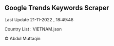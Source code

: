 

## Google Trends Keywords Scraper 
 
Last Update 21-11-2022 , 18:49:48

Country List :
VIETNAM.json



© Abdul Muttaqin 
